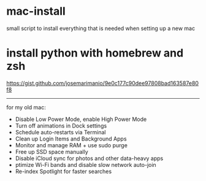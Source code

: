# mac-install
small script to install everything that is needed when setting up a new mac


# install python with homebrew and zsh
https://gist.github.com/josemarimanio/9e0c177c90dee97808bad163587e80f8


---

for my old mac:
- Disable Low Power Mode, enable High Power Mode
- Turn off animations in Dock settings
- Schedule auto-restarts via Terminal
- Clean up Login Items and Background Apps
- Monitor and manage RAM + use sudo purge
- Free up SSD space manually
- Disable iCloud sync for photos and other data-heavy apps
- ptimize Wi-Fi bands and disable slow network auto-join
- Re-index Spotlight for faster searches

